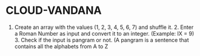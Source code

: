 # CLOUD-VANDANA
1.  Create an array with the values (1, 2, 3, 4, 5, 6, 7) and shuffle it. 2. Enter a Roman Number as input and convert it to an integer. (Example: IX = 9) 3. Check if the input is pangram or not. (A pangram is a sentence that contains all the  alphabets from A to Z
